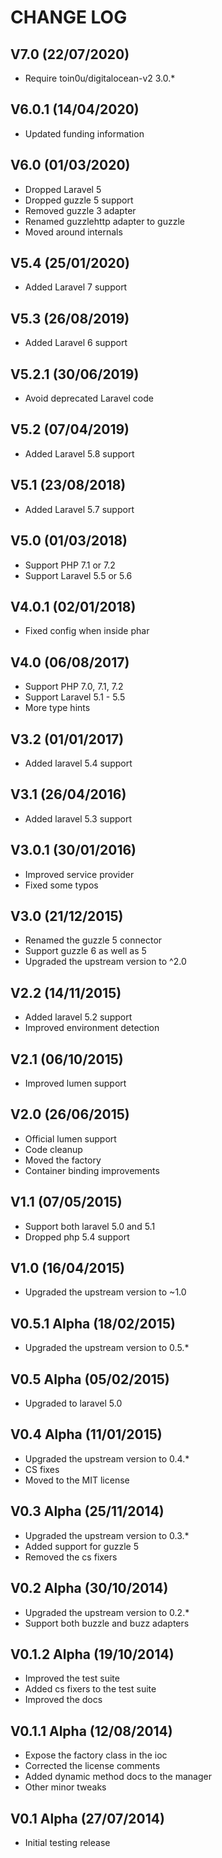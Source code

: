 CHANGE LOG
==========


## V7.0 (22/07/2020)

* Require toin0u/digitalocean-v2 3.0.*


## V6.0.1 (14/04/2020)

* Updated funding information


## V6.0 (01/03/2020)

* Dropped Laravel 5
* Dropped guzzle 5 support
* Removed guzzle 3 adapter
* Renamed guzzlehttp adapter to guzzle
* Moved around internals


## V5.4 (25/01/2020)

* Added Laravel 7 support


## V5.3 (26/08/2019)

* Added Laravel 6 support


## V5.2.1 (30/06/2019)

* Avoid deprecated Laravel code


## V5.2 (07/04/2019)

* Added Laravel 5.8 support


## V5.1 (23/08/2018)

* Added Laravel 5.7 support


## V5.0 (01/03/2018)

* Support PHP 7.1 or 7.2
* Support Laravel 5.5 or 5.6


## V4.0.1 (02/01/2018)

* Fixed config when inside phar


## V4.0 (06/08/2017)

* Support PHP 7.0, 7.1, 7.2
* Support Laravel 5.1 - 5.5
* More type hints


## V3.2 (01/01/2017)

* Added laravel 5.4 support


## V3.1 (26/04/2016)

* Added laravel 5.3 support


## V3.0.1 (30/01/2016)

* Improved service provider
* Fixed some typos


## V3.0 (21/12/2015)

* Renamed the guzzle 5 connector
* Support guzzle 6 as well as 5
* Upgraded the upstream version to ^2.0


## V2.2 (14/11/2015)

* Added laravel 5.2 support
* Improved environment detection


## V2.1 (06/10/2015)

* Improved lumen support


## V2.0 (26/06/2015)

* Official lumen support
* Code cleanup
* Moved the factory
* Container binding improvements


## V1.1 (07/05/2015)

* Support both laravel 5.0 and 5.1
* Dropped php 5.4 support


## V1.0 (16/04/2015)

* Upgraded the upstream version to ~1.0


## V0.5.1 Alpha (18/02/2015)

* Upgraded the upstream version to 0.5.*


## V0.5 Alpha (05/02/2015)

* Upgraded to laravel 5.0


## V0.4 Alpha (11/01/2015)

* Upgraded the upstream version to 0.4.*
* CS fixes
* Moved to the MIT license


## V0.3 Alpha (25/11/2014)

* Upgraded the upstream version to 0.3.*
* Added support for guzzle 5
* Removed the cs fixers


## V0.2 Alpha (30/10/2014)

* Upgraded the upstream version to 0.2.*
* Support both buzzle and buzz adapters


## V0.1.2 Alpha (19/10/2014)

* Improved the test suite
* Added cs fixers to the test suite
* Improved the docs


## V0.1.1 Alpha (12/08/2014)

* Expose the factory class in the ioc
* Corrected the license comments
* Added dynamic method docs to the manager
* Other minor tweaks


## V0.1 Alpha (27/07/2014)

* Initial testing release
